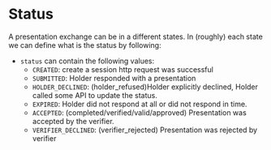 # Status

A presentation exchange can be in a different states. In (roughly) each state we can define what is the status by following:

* `status` can contain the following values:
  * `CREATED`: create a session http request was successful
  * `SUBMITTED`: Holder responded with a presentation
  * `HOLDER_DECLINED`: (holder_refused)Holder explicitly declined, Holder called some API to update the status.
  * `EXPIRED`: Holder did not respond at all or did not respond in time.
  * `ACCEPTED`: (completed/verified/valid/approved) Presentation was accepted by the verifier.
  * `VERIFIER_DECLINED`: (verifier_rejected) Presentation was rejected by verifier